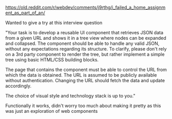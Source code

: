 https://old.reddit.com/r/webdev/comments/j9rthg/i_failed_a_home_assignment_as_part_of_an/

Wanted to give a try at this interview question

"Your task is to develop a reusable UI component that retrieves JSON data from a given URL and shows it in a tree view where nodes can be expanded and collapsed. The component should be able to handle any valid JSON, without any expectations regarding its structure. To clarify, please don't rely on a 3rd party component to render the tree, but rather implement a simple tree using basic HTML/CSS building blocks.

The page that contains the component must be able to control the URL from which the data is obtained. The URL is assumed to be publicly available without authentication. Changing the URL should fetch the data and update accordingly.

The choice of visual style and technology stack is up to you."

Functionally it works, didn't worry too much about making it pretty as this was just an exploration of web components